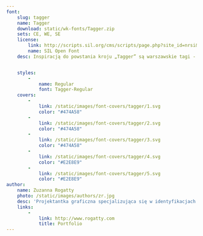 ```yaml
---
font:
    slug: tagger
    name: Tagger
    download: static/wk-fonts/Tagger.zip
    sets: CE, WE, SE
    license:
        link: http://scripts.sil.org/cms/scripts/page.php?site_id=nrsi&id=OFL_web
        name: SIL Open Font
    desc: Inspiracją do powstania kroju „Tagger” są warszawskie tagi - nielegalne napisy, szybko pisane flamastrem. Krój „Tagger” to nowoczesna pisanka o dynamicznym charakterze i swobodnych kształtach. Projekt może mieć zastosowanie w identyfikacji wizualnej restauracji, barów i sklepów do tworzenia ogłoszeń, cenówek czy etykiet.


    styles:
        -
            name: Regular
            font: Tagger-Regular
    covers:
        -
            link: /static/images/font-covers/tagger/1.svg
            color: "#474A58"
        -
            link: /static/images/font-covers/tagger/2.svg
            color: "#474A58"
        -
            link: /static/images/font-covers/tagger/3.svg
            color: "#474A58"
        -
            link: /static/images/font-covers/tagger/4.svg
            color: "#E2E8E9"
        -
            link: /static/images/font-covers/tagger/5.svg
            color: "#E2E8E9"
author:
    name: Zuzanna Rogatty
    photo: /static/images/authors/zr.jpg
    desc: 'Projektantka graficzna specjalizująca się w identyfikacjach wizualnych oraz liternictwie i typografii. Absolwentka Wydziału Grafiki i Komunikacji Wizualnej na Uniwersytecie Artystycznym w Poznaniu. Pracuje w studio projektowym Mamastudio. Jest autorką identyfikacji m.in.: Festiwalu Dwa Brzegi, Festiwalu im. Zygmunta Haupta, Festiwalu FAMA, a także uczestniczką wystaw „Places of Origin: Polish Graphic Design in Context” w Reykjaviku, „Ogólnopolskiej Wystawy Znaków Graficznych” oraz „Typopolo”.'
    links:
        -
            link: http://www.rogatty.com
            title: Portfolio
---
```

